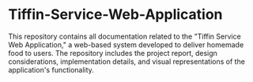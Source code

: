 # Tiffin-Service-Web-Application
This repository contains all documentation related to the "Tiffin Service Web Application," a web-based system developed to deliver homemade food to users. The repository includes the project report, design considerations, implementation details, and visual representations of the application's functionality.
